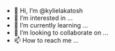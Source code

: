 - 👋 Hi, I’m @kylielakatosh
- 👀 I’m interested in ...
- 🌱 I’m currently learning ...
- 💞️ I’m looking to collaborate on ...
- 📫 How to reach me ...

<!---
kylielakatosh/kylielakatosh is a ✨ special ✨ repository because its `README.md` (this file) appears on your GitHub profile.
You can click the Preview link to take a look at your changes.
--->
